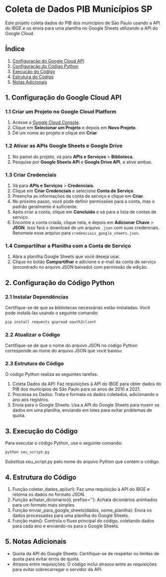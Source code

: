 # Coleta de Dados PIB Municípios SP

Este projeto coleta dados do PIB dos municípios de São Paulo usando a API do IBGE e os envia para uma planilha no Google Sheets utilizando a API do Google Cloud.

## Índice
1. [Configuração do Google Cloud API](#configuração-do-google-cloud-api)
2. [Configuração do Código Python](#configuração-do-código-python)
3. [Execução do Código](#execução-do-código)
4. [Estrutura do Código](#estrutura-do-código)
5. [Notas Adicionais](#notas-adicionais)

## 1. Configuração do Google Cloud API

### 1.1 Criar um Projeto no Google Cloud Platform
1. Acesse o [Google Cloud Console](https://console.cloud.google.com/).
2. Clique em **Selecionar um Projeto** e depois em **Novo Projeto**.
3. Dê um nome ao projeto e clique em **Criar**.

### 1.2 Ativar as APIs Google Sheets e Google Drive
1. No painel do projeto, vá para **APIs e Serviços** > **Biblioteca**.
2. Pesquise por **Google Sheets API** e **Google Drive API**, e ative ambas.

### 1.3 Criar Credenciais
1. Vá para **APIs e Serviços** > **Credenciais**.
2. Clique em **Criar Credenciais** e selecione **Conta de Serviço**.
3. Preencha as informações da conta de serviço e clique em **Criar**.
4. No próximo passo, você pode definir permissões para a conta, mas o padrão geralmente é suficiente.
5. Após criar a conta, clique em **Concluído** e vá para a lista de contas de serviço.
6. Encontre a conta criada, clique nela, e depois em **Adicionar Chave** > **JSON**. Isso fará o download de um arquivo `.json` com suas credenciais. Renomeie esse arquivo para `credenciais_google_sheets.json`.

### 1.4 Compartilhar a Planilha com a Conta de Serviço
1. Abra a planilha Google Sheets que você deseja usar.
2. Clique no botão **Compartilhar** e adicione o e-mail da conta de serviço (encontrado no arquivo JSON baixado) com permissão de edição.

## 2. Configuração do Código Python

### 2.1 Instalar Dependências
Certifique-se de que as bibliotecas necessárias estão instaladas. Você pode instalá-las usando o seguinte comando:

```bash
pip install requests gspread oauth2client
```

### 2.2 Atualizar o Código
Certifique-se de que o nome do arquivo JSON no código Python corresponde ao nome do arquivo JSON que você baixou:

### 2.3 Estrutura do Código
O código Python realiza as seguintes tarefas:
1. Coleta Dados da API: Faz requisições à API do IBGE para obter dados do PIB dos municípios de São Paulo para os anos de 2010 a 2021.
2. Processa os Dados: Trata e formata os dados coletados, adicionando o ano aos registros.
3. Envia para o Google Sheets: Usa a API do Google Sheets para inserir os dados em uma planilha, enviando em lotes para evitar problemas de quota.

## 3. Execução do Código
Para executar o código Python, use o seguinte comando:

```bash
python seu_script.py
```

Substitua seu_script.py pelo nome do arquivo Python que contém o código.

## 4. Estrutura do Código
1. Função coletar_dados_api(url): Faz uma requisição à API do IBGE e retorna os dados no formato JSON.
2. Função achatar_dicionario(d, prefixo=''): Achata dicionários aninhados para um formato mais simples.
3. Função enviar_para_google_sheets(dados, nome_planilha): Envia os dados processados para uma planilha do Google Sheets.
4. Função main(): Controla o fluxo principal do código, coletando dados para cada ano e enviando-os para o Google Sheets.

## 5. Notas Adicionais
* Quota da API do Google Sheets: Certifique-se de respeitar os limites de quota para evitar erros de quota.
* Atrasos entre requisições: O código inclui atrasos entre as requisições para evitar sobrecarregar o servidor da API.

